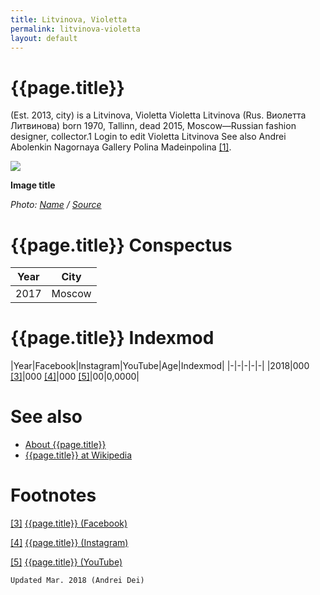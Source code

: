 ```yaml
---
title: Litvinova, Violetta
permalink: litvinova-violetta
layout: default
---
```


# {{page.title}}

(Est. 2013, city) is a
Litvinova, Violetta
Violetta Litvinova  (Rus. Виолетта Литвинова) born 1970, Tallinn, dead 2015, Moscow—Russian fashion designer, collector.1 Login to edit Violetta Litvinova
See also
Andrei Abolenkin
Nagornaya Gallery‎
Polina Madeinpolina <span id="a1">[\[1\]](#f1)</span>.

![](/encyclopedia/images/image-name.jpg)

**Image title**

*Photo: [Name](index) / [Source](index)*

# {{page.title}} Conspectus

|Year|City|
|-|-|
|2017|Moscow|

# {{page.title}} Indexmod

|Year|Facebook|Instagram|YouTube|Age|Indexmod|
|-|-|-|-|-|
|2018|000 <span id="a3">[\[3\]](#f3)</span>|000 <span id="a4">[\[4\]](#f4)</span>|000 <span id="a5">[\[5\]](#f5)</span>|00|0,0000|


# See also

+ [About {{page.title}}](index)
+ [{{page.title}} at Wikipedia](index)

# Footnotes

[[3]](#a3) <span id="f3"></span> [{{page.title}} (Facebook)](index)

[[4]](#a4) <span id="f4"></span> [{{page.title}} (Instagram)](index)

[[5]](#a5) <span id="f5"></span> [{{page.title}} (YouTube)](index)

`Updated Mar. 2018 (Andrei Dei)`
